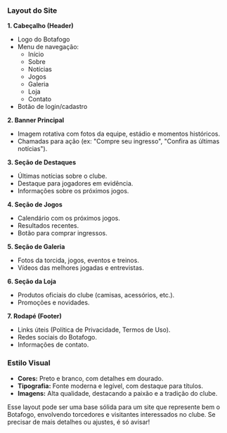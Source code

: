 
### Layout do Site

**1. Cabeçalho (Header)**
   - Logo do Botafogo
   - Menu de navegação:
     - Início
     - Sobre
     - Notícias
     - Jogos
     - Galeria
     - Loja
     - Contato
   - Botão de login/cadastro

**2. Banner Principal**
   - Imagem rotativa com fotos da equipe, estádio e momentos históricos.
   - Chamadas para ação (ex: "Compre seu ingresso", "Confira as últimas notícias").

**3. Seção de Destaques**
   - Últimas notícias sobre o clube.
   - Destaque para jogadores em evidência.
   - Informações sobre os próximos jogos.

**4. Seção de Jogos**
   - Calendário com os próximos jogos.
   - Resultados recentes.
   - Botão para comprar ingressos.

**5. Seção de Galeria**
   - Fotos da torcida, jogos, eventos e treinos.
   - Vídeos das melhores jogadas e entrevistas.

**6. Seção da Loja**
   - Produtos oficiais do clube (camisas, acessórios, etc.).
   - Promoções e novidades.

**7. Rodapé (Footer)**
   - Links úteis (Política de Privacidade, Termos de Uso).
   - Redes sociais do Botafogo.
   - Informações de contato.

### Estilo Visual
- **Cores:** Preto e branco, com detalhes em dourado.
- **Tipografia:** Fonte moderna e legível, com destaque para títulos.
- **Imagens:** Alta qualidade, destacando a paixão e a tradição do clube.

Esse layout pode ser uma base sólida para um site que represente bem o Botafogo, envolvendo torcedores e visitantes interessados no clube. Se precisar de mais detalhes ou ajustes, é só avisar!